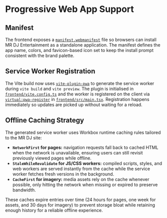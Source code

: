 # Progressive Web App Support

## Manifest

The frontend exposes a [`manifest.webmanifest`](../frontend/public/manifest.webmanifest) file so browsers can install MR DJ Entertainment as a standalone application. The manifest defines the app name, colors, and favicon-based icon set to keep the install prompt consistent with the brand palette.

## Service Worker Registration

The Vite build now uses [`vite-plugin-pwa`](https://vite-plugin-pwa.netlify.app/) to generate the service worker during `vite build` and `vite preview`. The plugin is initialised in [`frontend/vite.config.ts`](../frontend/vite.config.ts) and the worker is registered on the client via [`virtual:pwa-register`](https://vite-plugin-pwa.netlify.app/frameworks/vanilla.html#virtualpwaregister) in [`frontend/src/main.tsx`](../frontend/src/main.tsx). Registration happens immediately so updates are picked up without waiting for a reload.

## Offline Caching Strategy

The generated service worker uses Workbox runtime caching rules tailored to the MR DJ site:

- **`NetworkFirst` for pages:** navigation requests fall back to cached HTML when the network is unavailable, ensuring users can still revisit previously viewed pages while offline.
- **`StaleWhileRevalidate` for JS/CSS workers:** compiled scripts, styles, and web workers are served instantly from the cache while the service worker fetches fresh versions in the background.
- **`CacheFirst` for imagery:** media assets rely on the cache whenever possible, only hitting the network when missing or expired to preserve bandwidth.

These caches expire entries over time (24 hours for pages, one week for assets, and 30 days for imagery) to prevent storage bloat while retaining enough history for a reliable offline experience.
